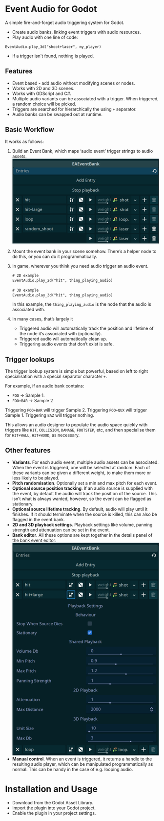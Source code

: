 # Event Audio for Godot
A simple fire-and-forget audio triggering system for Godot.

- Create audio banks, linking event triggers with audio resources.
- Play audio with one line of code:
```gdscript
EventAudio.play_3d("shoot+laser", my_player)
```
- If a trigger isn't found, nothing is played.

## Features
- Event based - add audio without modifying scenes or nodes.
- Works with 2D and 3D scenes.
- Works with GDScript and C#. 
- Multiple audio variants can be associated with a trigger. When triggered, a random choice will be picked.
- Triggers are searched for hierarchically the using `+` separator.
- Audio banks can be swapped out at runtime.

## Basic Workflow
It works as follows:
1. Build an Event Bank, which maps ‘audio event’ trigger strings to audio assets.
![Image of audio bank](screenshots/audio-bank.png?raw="true")

2. Mount the event bank in your scene somehow. There’s a helper node to do this, or you can do it programmatically.
3. In game, wherever you think you need audio trigger an audio event.

    ```
    # 2D example
    EventAudio.play_2d("hit", thing_playing_audio)

    # 3D example
    EventAudio.play_3d("hit", thing_playing_audio)
    ```

    In this example, the `thing_playing_audio` is the node that the audio is associated with.
4. In many cases, that’s largely it
    - Triggered audio will automatically track the position and lifetime of the node it’s associated with (optionally). 
    - Triggered audio will automatically clean up.
    - Triggering audio events that don’t exist is safe.

## Trigger lookups
The trigger lookup system is simple but powerful, based on left to right specialisation with a special separator character `+`.

For example, if an audio bank contains: 
- `FOO` -> Sample 1.
- `FOO+BAR` -> Sample 2

Triggering `FOO+BAR` will trigger Sample 2.
Triggering `FOO+QUX` will trigger Sample 1.
Triggering `BAZ` will trigger nothing.

This allows an audio designer to populate the audio space quickly with triggers like `HIT`, `COLLISION`, `DAMAGE`, `FOOTSTEP`, etc, and then specialise them for `HIT+WALL`, `HIT+WOOD`, as necessary.

## Other features
- **Variants**. For each audio event, multiple audio assets can be associated. When the event is triggered, one will be selected at random. Each of these variants can be given a different weight, to make them more or less likely to be played.
- **Pitch randomisation**. Optionally set a min and max pitch for each event.
- **Optional source position tracking**. If an audio source is supplied with the event, by default the audio will track the position of the source. This isn’t what is always wanted, however, so the event can be flagged as stationary.
- **Optional source lifetime tracking**. By default, audio will play until it finishes. If it should terminate when the source is killed, this can also be flagged in the event bank.
- **2D and 3D playback settings**. Playback settings like volume, panning strength and attenuation can be set in the event.
- **Bank editor**. All these options are kept together in the details panel of the bank event editor:
    ![settings editor](screenshots/settings.png)
- **Manual control**. When an event is triggered, it returns a handle to the resulting audio player, which can be manipulated  programmatically as normal. This can be handy in the case of e.g. looping audio.
 

# Installation and Usage
- Download from the Godot Asset Library.
- Import the plugin into your Godot project.
- Enable the plugin in your project settings.
